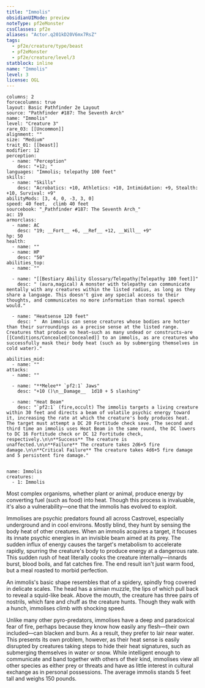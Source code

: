 ```yaml
---
title: "Immolis"
obsidianUIMode: preview
noteType: pf2eMonster
cssClasses: pf2e
aliases: "Actor.q201kD20V6mx7RsZ" 
tags:
  - pf2e/creature/type/beast
  - pf2eMonster
  - pf2e/creature/level/3
statblock: inline
name: "Immolis"
level: 3
license: OGL
---
```


```statblock
columns: 2
forcecolumns: true
layout: Basic Pathfinder 2e Layout
source: "Pathfinder #187: The Seventh Arch"
name: "Immolis"
level: "Creature 3"
rare_03: [[Uncommon]]
alignment: ""
size: "Medium"
trait_01: [[beast]]
modifier: 12
perception:
  - name: "Perception"
    desc: "+12; "
languages: "Immolis; telepathy 100 feet"
skills:
  - name: "Skills"
    desc: "Acrobatics: +10, Athletics: +10, Intimidation: +9, Stealth: +10, Survival: +9"
abilityMods: [3, 4, 0, -3, 3, 0]
speed: 40 feet,  climb 40 feet
sourcebook: "_Pathfinder #187: The Seventh Arch_"
ac: 19
armorclass:
  - name: AC
    desc: "19; __Fort__ +6, __Ref__ +12, __Will__ +9"
hp: 50
health:
  - name: ""
  - name: HP
    desc: "50"
abilities_top:
  - name: ""

  - name: "[[Bestiary Ability Glossary/Telepathy|Telepathy 100 feet]]"
    desc: " (aura,magical) A monster with telepathy can communicate mentally with any creatures within the listed radius, as long as they share a language. This doesn't give any special access to their thoughts, and communicates no more information than normal speech would."

  - name: "Heatsense 120 feet"
    desc: "  An immolis can sense creatures whose bodies are hotter than their surroundings as a precise sense at the listed range. Creatures that produce no heat—such as many undead or constructs—are [[Conditions/Concealed|Concealed]] to an immolis, as are creatures who successfully mask their body heat (such as by submerging themselves in cold water)."

abilities_mid:
  - name: ""
attacks:
  - name: ""

  - name: "**Melee** `pf2:1` Jaws"
    desc: "+10 ()\n__Damage__  1d10 + 5 slashing"

  - name: "Heat Beam"
    desc: "`pf2:1` (fire,occult) The immolis targets a living creature within 30 feet and directs a beam of volatile psychic energy toward it, increasing the rate at which the creature's body produces heat. The target must attempt a DC 20 Fortitude check save. The second and third time an immolis uses Heat Beam in the same round, the DC lowers to DC 16 Fortitude check or DC 12 Fortitude check, respectively.\n\n**Success** The creature is unaffected.\n\n**Failure** The creature takes 2d6+5 fire damage.\n\n**Critical Failure** The creature takes 4d6+5 fire damage and 5 persistent fire damage."
 
```

```encounter-table
name: Immolis
creatures:
  - 1: Immolis
```



Most complex organisms, whether plant or animal, produce energy by converting fuel (such as food) into heat. Though this process is invaluable, it's also a vulnerability—one that the immolis has evolved to exploit.

Immolises are psychic predators found all across Castrovel, especially underground and in cool environs. Mostly blind, they hunt by sensing the body heat of other creatures. When an immolis acquires a target, it focuses its innate psychic energies in an invisible beam aimed at its prey. The sudden influx of energy causes the target's metabolism to accelerate rapidly, spurring the creature's body to produce energy at a dangerous rate. This sudden rush of heat literally cooks the creature internally—innards burst, blood boils, and fat catches fire. The end result isn't just warm food, but a meal roasted to morbid perfection.

An immolis's basic shape resembles that of a spidery, spindly frog covered in delicate scales. The head has a simian muzzle, the lips of which pull back to reveal a squid-like beak. Above the mouth, the creature has three pairs of nostrils, which fare and chuff as the creature hunts. Though they walk with a hunch, immolises climb with shocking speed.

Unlike many other pyro-predators, immolises have a deep and paradoxical fear of fire, perhaps because they know how easily any flesh—their own included—can blacken and burn. As a result, they prefer to lair near water. This presents its own problem, however, as their heat sense is easily disrupted by creatures taking steps to hide their heat signatures, such as submerging themselves in water or snow. While intelligent enough to communicate and band together with others of their kind, immolises view all other species as either prey or threats and have as little interest in cultural exchange as in personal possessions. The average immolis stands 5 feet tall and weighs 150 pounds.
